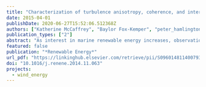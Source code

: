 ```yaml
---
title: "Characterization of turbulence anisotropy, coherence, and intermittency at a prospective tidal energy site: Observational data analysis"
date: 2015-04-01
publishDate: 2020-06-27T15:52:06.512368Z
authors: ["Katherine McCaffrey", "Baylor Fox-Kemper", "peter_hamlington", "Jim Thomson"]
publication_types: ["2"]
abstract: "As interest in marine renewable energy increases, observations are crucial for understanding the environments that prospective turbines will encounter. Data from an acoustic Doppler velocimeter in Puget Sound, WA are used to perform a detailed characterization of the turbulent ﬂow encountered by a turbine in a tidal strait. Metrics such as turbulence intensity, structure functions, probability density functions, intermittency, coherent turbulence kinetic energy, anisotropy invariants, and a new scalar measure of anisotropy are used to characterize the turbulence. The results indicate that the scalar anisotropy magnitude can be used to identify and parameterize coherent, turbulent events in the ﬂow. An analysis of the anisotropy characteristics leads to a physical description of turbulent stresses as being primarily one- or two-dimensional, in contrast to isotropic, three-dimensional turbulence. A new measure of the anisotropy magnitude is introduced to quantify the level of anisotropic, coherent turbulence in a coordinate-independent way. These diagnostics and results will be useful for improved realism in modeling the performance and loading of turbines in realistic ocean environments."
featured: false
publication: "*Renewable Energy*"
url_pdf: "https://linkinghub.elsevier.com/retrieve/pii/S0960148114007939"
doi: "10.1016/j.renene.2014.11.063"
projects:
  - wind_energy
---
```


